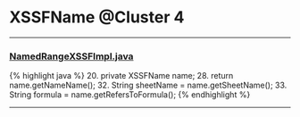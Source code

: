 # XSSFName @Cluster 4

***

### [NamedRangeXSSFImpl.java](https://searchcode.com/codesearch/view/72854588/)
{% highlight java %}
20. private XSSFName name;
28.     return name.getNameName();
32.     String sheetName = name.getSheetName();
33.     String formula = name.getRefersToFormula();
{% endhighlight %}

***

